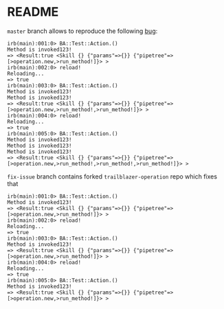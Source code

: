 # README

`master` branch allows to reproduce the following [bug](https://github.com/trailblazer/trailblazer-operation/issues/22):

```
irb(main):001:0> BA::Test::Action.()
Method is invoked123!
=> <Result:true <Skill {} {"params"=>{}} {"pipetree"=>[>operation.new,>run_method!]}> >
irb(main):002:0> reload!
Reloading...
=> true
irb(main):003:0> BA::Test::Action.()
Method is invoked123!
Method is invoked123!
=> <Result:true <Skill {} {"params"=>{}} {"pipetree"=>[>operation.new,>run_method!,>run_method!]}> >
irb(main):004:0> reload!
Reloading...
=> true
irb(main):005:0> BA::Test::Action.()
Method is invoked123!
Method is invoked123!
Method is invoked123!
=> <Result:true <Skill {} {"params"=>{}} {"pipetree"=>[>operation.new,>run_method!,>run_method!,>run_method!]}> >
```

`fix-issue` branch contains forked `trailblazer-operation` repo which fixes that

```
irb(main):001:0> BA::Test::Action.()
Method is invoked123!
=> <Result:true <Skill {} {"params"=>{}} {"pipetree"=>[>operation.new,>run_method!]}> >
irb(main):002:0> reload!
Reloading...
=> true
irb(main):003:0> BA::Test::Action.()
Method is invoked123!
=> <Result:true <Skill {} {"params"=>{}} {"pipetree"=>[>operation.new,>run_method!]}> >
irb(main):004:0> reload!
Reloading...
=> true
irb(main):005:0> BA::Test::Action.()
Method is invoked123!
=> <Result:true <Skill {} {"params"=>{}} {"pipetree"=>[>operation.new,>run_method!]}> >

```
